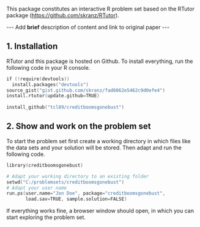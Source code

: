 This package constitutes an interactive R problem set based on the RTutor package (https://github.com/skranz/RTutor). 

--- Add **brief** description of content and link to original paper ---

## 1. Installation

RTutor and this package is hosted on Github. To install everything, run the following code in your R console.
```s
if (!require(devtools))
  install.packages("devtools")
source_gist("gist.github.com/skranz/fad6062e5462c9d0efe4")
install.rtutor(update.github=TRUE)
  
install_github("tcl89/creditboomsgonebust")
```

## 2. Show and work on the problem set
To start the problem set first create a working directory in which files like the data sets and your solution will be stored. Then adapt and run the following code.
```s
library(creditboomsgonebust)

# Adapt your working directory to an existing folder
setwd("C:/problemsets/creditboomsgonebust")
# Adapt your user name
run.ps(user.name="Jon Doe", package="creditboomsgonebust",
       load.sav=TRUE, sample.solution=FALSE)
```
If everything works fine, a browser window should open, in which you can start exploring the problem set.
